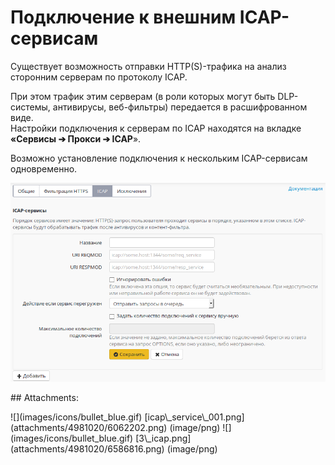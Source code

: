 # Подключение к внешним ICAP-сервисам

Существует возможность отправки HTTP\(S\)-трафика на анализ сторонним серверам по протоколу ICAP.

При этом трафик этим серверам \(в роли которых могут быть DLP-системы, антивирусы, веб-фильтры\) передается в расшифрованном виде.  
Настройки подключения к серверам по ICAP находятся на вкладке **«Сервисы ➔ Прокси ➔ ICAP**».

Возможно установление подключения к нескольким ICAP-сервисам одновременно.

![](../../.gitbook/assets/6586816.png)

 \#\# Attachments:

 !\[\]\(images/icons/bullet\_blue.gif\) \[icap\\_service\\_001.png\]\(attachments/4981020/6062202.png\) \(image/png\) !\[\]\(images/icons/bullet\_blue.gif\) \[3\\_icap.png\]\(attachments/4981020/6586816.png\) \(image/png\)

